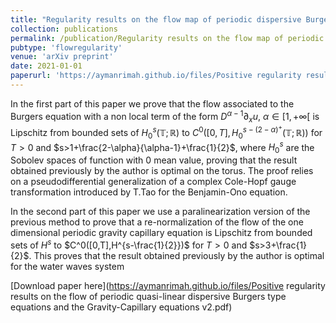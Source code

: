 ```yaml
--- 
title: "Regularity results on the flow map of periodic dispersive Burgers type equations and the Gravity-Capillary equations" 
collection: publications  
permalink: /publication/Regularity results on the flow map of periodic dispersive Burgers type equations and the Gravity-Capillary equations
pubtype: 'flowregularity'
venue: 'arXiv preprint'
date: 2021-01-01
paperurl: 'https://aymanrimah.github.io/files/Positive regularity results on the flow of periodic quasi-linear dispersive Burgers type equations and the Gravity-Capillary equations.pdf'
---
```

In the first part of this paper we prove that the flow associated to the Burgers equation with a non local term of the form 
$D^{\alpha-1} \partial_x u$, $\alpha \in [1,+\infty[$ is Lipschitz from bounded sets of $H^s_0({\mathbb T};{\mathbb R})$ to 
$C^0([0,T],H^{s-(2-\alpha)^+}_0({\mathbb T};{\mathbb R}))$ for $T>0$ and $s>1+\frac{2-\alpha}{\alpha-1}+\frac{1}{2}$, where $H^s_0$ are the Sobolev spaces of function with $0$ mean value, proving that the result obtained previously by the author is optimal on the torus. 
The proof relies on a pseudodifferential generalization of a complex Cole-Hopf gauge transformation introduced by T.Tao for the 
Benjamin-Ono equation. 

In the second part of this paper we use a paralinearization version of the previous method to prove that a re-normalization of the flow of the one dimensional periodic gravity capillary equation is Lipschitz from bounded sets of $H^s$ to $C^0([0,T],H^{s-\frac{1}{2}})$ for $T>0$ and $s>3+\frac{1}{2}$. This proves that the result obtained previously by the author is optimal for the water waves system 

[Download paper here](https://aymanrimah.github.io/files/Positive regularity results on the flow of periodic quasi-linear dispersive Burgers type equations and the Gravity-Capillary equations v2.pdf) 
 
 
